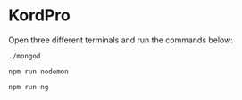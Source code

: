 # KordPro

Open three different terminals and run the commands below:

`./mongod`

`npm run nodemon`

`npm run ng`
